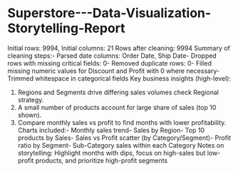 # Superstore---Data-Visualization-Storytelling-Report
 Initial rows: 9994, Initial columns: 21
 Rows after cleaning: 9994
 Summary of cleaning steps:- Parsed date columns: Order Date, Ship Date- Dropped rows with missing critical fields: 0- Removed duplicate rows: 0- Filled missing numeric values for Discount and Profit with 0 where necessary- Trimmed whitespace in categorical fields
 Key business insights (high-level):
 1. Regions and Segments drive differing sales volumes 
 check Regional strategy.
 2. A small number of products account for large share of sales (top 10 shown).
 3. Compare monthly sales vs profit to find months with lower profitability.
 Charts included:- Monthly sales trend- Sales by Region- Top 10 products by Sales- Sales vs Profit scatter (by Category/Segment)- Profit ratio by Segment- Sub-Category sales within each Category
 Notes on storytelling: Highlight months with dips, focus on high-sales but low-profit products, and prioritize high-profit segments
